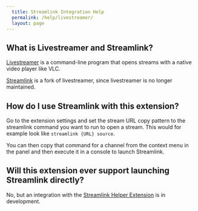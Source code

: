 ```yaml
---
  title: Streamlink Integration Help
  permalink: /help/livestreamer/
  layout: page
---
```

## What is Livestreamer and Streamlink?
[Livestreamer](http://livestreamer.io) is a command-line program that opens
streams with a native video player like VLC.

[Streamlink](https://streamlink.github.io) is a fork of livestreamer, since livestreamer is no longer maintained.

## How do I use Streamlink with this extension?
Go to the extension settings and set the stream URL copy pattern to the streamlink
command you want to run to open a stream. This would for example look like `streamlink {URL} source`.

You can then copy that command for a channel from the context menu in the panel
and then execute it in a console to launch Streamlink.

## Will this extension ever support launching Streamlink directly?
No, but an integration with the [Streamlink Helper Extension](https://addons.mozilla.org/firefox/addon/streamlink-helper) is in development.
